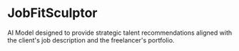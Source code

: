 # JobFitSculptor
AI Model designed to provide strategic talent recommendations aligned with the client's job description and the freelancer's portfolio.
